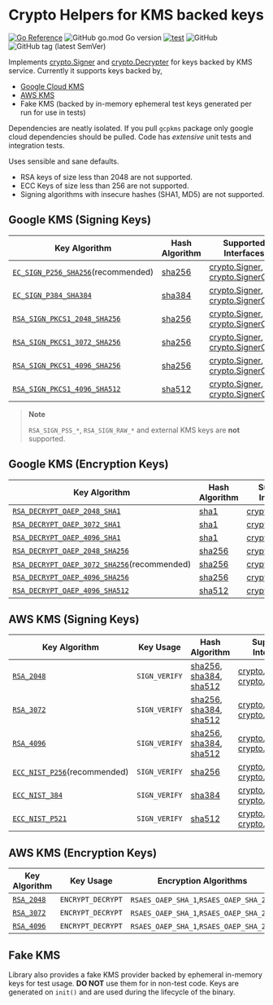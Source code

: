 # Crypto Helpers for KMS backed keys

[![Go Reference](https://pkg.go.dev/badge/github.com/tprasadtp/cryptokmssvg)](https://pkg.go.dev/github.com/tprasadtp/cryptokms)
![GitHub go.mod Go version](https://img.shields.io/github/go-mod/go-version/tprasadtp/cryptokms?label=go&logo=go&logoColor=white)
[![test](https://github.com/tprasadtp/cryptokms/actions/workflows/test.yml/badge.svg)](https://github.com/tprasadtp/cryptokms/actions/workflows/test.yml)
![GitHub](https://img.shields.io/github/license/tprasadtp/cryptokms)
![GitHub tag (latest SemVer)](https://img.shields.io/github/v/tag/tprasadtp/cryptokms?color=7f50a6&label=release&logo=semver&sort=semver)

Implements [crypto.Signer] and [crypto.Decrypter] for keys backed by KMS service.
Currently it supports keys backed by,

- [Google Cloud KMS]
- [AWS KMS]
- Fake KMS (backed by in-memory ephemeral test keys generated per run for use in tests)

Dependencies are neatly isolated. If you pull `gcpkms` package only google cloud dependencies should be pulled. Code has _extensive_ unit tests and integration tests.

Uses sensible and sane defaults.

- RSA keys of size less than 2048 are not supported.
- ECC Keys of size less than 256 are not supported.
- Signing algorithms with insecure hashes (SHA1, MD5) are not supported.

## Google KMS (Signing Keys)

| Key Algorithm | Hash Algorithm | Supported Interfaces |
|---|---|---
| [`EC_SIGN_P256_SHA256`][gcp_ec](recommended) | [sha256] | [crypto.Signer], [crypto.SignerOpts]
| [`EC_SIGN_P384_SHA384`][gcp_ec] | [sha384] | [crypto.Signer], [crypto.SignerOpts]
| [`RSA_SIGN_PKCS1_2048_SHA256`][gcp_rsa] | [sha256] | [crypto.Signer], [crypto.SignerOpts]
| [`RSA_SIGN_PKCS1_3072_SHA256`][gcp_rsa] | [sha256] | [crypto.Signer], [crypto.SignerOpts]
| [`RSA_SIGN_PKCS1_4096_SHA256`][gcp_rsa] | [sha256] | [crypto.Signer], [crypto.SignerOpts]
| [`RSA_SIGN_PKCS1_4096_SHA512`][gcp_rsa] | [sha512] | [crypto.Signer], [crypto.SignerOpts]

> **Note**
>
> `RSA_SIGN_PSS_*`, `RSA_SIGN_RAW_*` and external KMS keys are **not** supported.

## Google KMS (Encryption Keys)

| Key Algorithm | Hash Algorithm | Supported Interfaces |
|---|---|---
| [`RSA_DECRYPT_OAEP_2048_SHA1`][gcp_decrypt] | [sha1] | [crypto.Decrypter]
| [`RSA_DECRYPT_OAEP_3072_SHA1`][gcp_decrypt] | [sha1] | [crypto.Decrypter]
| [`RSA_DECRYPT_OAEP_4096_SHA1`][gcp_decrypt] | [sha1] | [crypto.Decrypter]
| [`RSA_DECRYPT_OAEP_2048_SHA256`][gcp_decrypt] | [sha256] | [crypto.Decrypter]
| [`RSA_DECRYPT_OAEP_3072_SHA256`][gcp_decrypt](recommended) | [sha256] | [crypto.Decrypter]
| [`RSA_DECRYPT_OAEP_4096_SHA256`][gcp_decrypt] | [sha256] | [crypto.Decrypter]
| [`RSA_DECRYPT_OAEP_4096_SHA512`][gcp_decrypt] | [sha512] | [crypto.Decrypter]


## AWS KMS (Signing Keys)

| Key Algorithm | Key Usage | Hash Algorithm | Supported Interfaces |
|---|---|---|---
| [`RSA_2048`][awskms_keyspec] | `SIGN_VERIFY` | [sha256], [sha384], [sha512] | [crypto.Signer], [crypto.SignerOpts]
| [`RSA_3072`][awskms_keyspec] | `SIGN_VERIFY` | [sha256], [sha384], [sha512] | [crypto.Signer], [crypto.SignerOpts]
| [`RSA_4096`][awskms_keyspec] | `SIGN_VERIFY`| [sha256], [sha384], [sha512] | [crypto.Signer], [crypto.SignerOpts]
| [`ECC_NIST_P256`][awskms_keyspec](recommended) | `SIGN_VERIFY` | [sha256] | [crypto.Signer], [crypto.SignerOpts]
| [`ECC_NIST_384`][awskms_keyspec] | `SIGN_VERIFY` | [sha384] | [crypto.Signer], [crypto.SignerOpts]
| [`ECC_NIST_P521`][awskms_keyspec] | `SIGN_VERIFY` | [sha512] | [crypto.Signer], [crypto.SignerOpts]


## AWS KMS (Encryption Keys)

| Key Algorithm | Key Usage | Encryption Algorithms | Supported Interfaces |
|---|---|---|---
| [`RSA_2048`][awskms_keyspec] | `ENCRYPT_DECRYPT` | `RSAES_OAEP_SHA_1`,`RSAES_OAEP_SHA_256` | [crypto.Decrypter]
| [`RSA_3072`][awskms_keyspec] | `ENCRYPT_DECRYPT` | `RSAES_OAEP_SHA_1`,`RSAES_OAEP_SHA_256` | [crypto.Decrypter]
| [`RSA_4096`][awskms_keyspec] | `ENCRYPT_DECRYPT` | `RSAES_OAEP_SHA_1`,`RSAES_OAEP_SHA_256` | [crypto.Decrypter]


## Fake KMS

Library also provides a fake KMS provider backed by ephemeral in-memory keys for test usage.
**DO NOT** use them for in non-test code. Keys are generated on `init()` and are used during the lifecycle of the binary.


[Google Cloud KMS]: https://cloud.google.com/kms/docs
[AWS KMS]: https://aws.amazon.com/kms/

[gcp_rsa]: https://cloud.google.com/kms/docs/algorithms#rsa_signing_algorithms
[gcp_decrypt]: https://cloud.google.com/kms/docs/algorithms#asymmetric_encryption_algorithms
[gcp_ec]: https://cloud.google.com/kms/docs/algorithms#elliptic_curve_signing_algorithms

[awskms_keyspec]: https://docs.aws.amazon.com/kms/latest/developerguide/asymmetric-key-specs.html

[sha1]: https://pkg.go.dev/crypto/sha1
[sha256]: https://pkg.go.dev/crypto/sha256
[sha512]: https://pkg.go.dev/crypto/sha512
[sha384]: https://pkg.go.dev/crypto/sha384
[crypto.Signer]: https://pkg.go.dev/crypto#Signer
[crypto.SignerOpts]: https://pkg.go.dev/crypto#SignerOpts
[crypto.Decrypter]: https://pkg.go.dev/crypto#Decrypter
